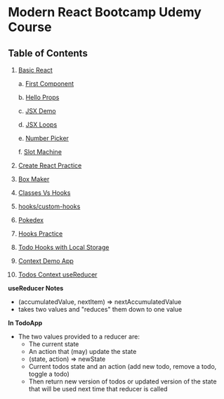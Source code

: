 # Modern React Bootcamp Udemy Course

## Table of Contents

1. [Basic React](basic-react)

   a. [First Component](basic-react/firstComponent)

   b. [Hello Props](basic-react/HelloProps)

   c. [JSX Demo](basic-react/JSXDemo)

   d. [JSX Loops](basic-react/JSXLoops)

   e. [Number Picker](basic-react/NumberPicker)

   f. [Slot Machine](basic-react/SlotMachine)

2. [Create React Practice](create-react-practice)
3. [Box Maker](box-maker)
4. [Classes Vs Hooks](classes-vs-hooks)
5. [hooks/custom-hooks](hooks/custom-hooks)
6. [Pokedex](pokedex)
7. [Hooks Practice](hooks-practice)
8. [Todo Hooks with Local Storage](todo-hooks)
9. [Context Demo App](context-demo-app)
10. [Todos Context useReducer](todos-context-usereducer)


**useReducer Notes**

- (accumulatedValue, nextItem) => nextAccumulatedValue
- takes two values and "reduces" them down to one value

**In TodoApp**
- The two values provided to a reducer are:
   - The current state
   - An action that (may) update the state
   - (state, action) => newState
   - Current todos state and an action (add new todo, remove a todo, toggle a todo)
   - Then return new version of todos or updated version of the state that will be used next time that reducer is called

   